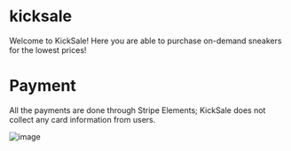 # kicksale
Welcome to KickSale!
Here you are able to purchase on-demand sneakers for the lowest prices!


# Payment
All the payments are done through Stripe Elements; KickSale does not collect any card information from users. 

![image](https://user-images.githubusercontent.com/72108920/179429046-dd680d32-010b-45de-994a-583ca04c7221.png)
